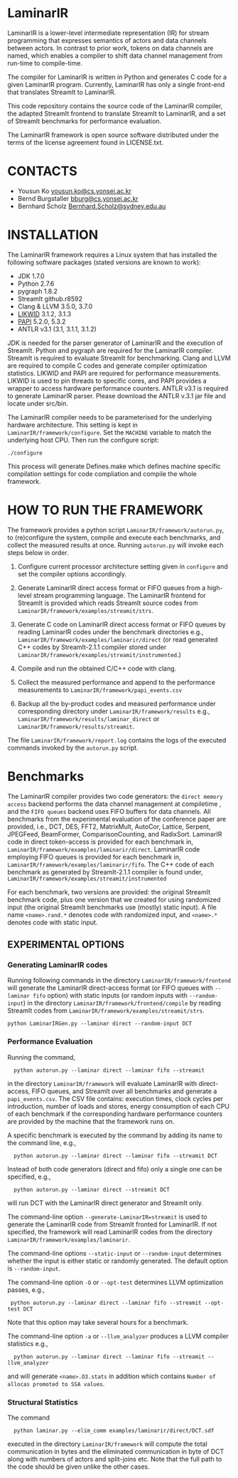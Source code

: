 # LaminarIR

LaminarIR is a lower-level intermediate representation (IR) for stream
programming that expresses semantics of actors and data channels 
between actors. In contrast to prior work, tokens on data channels 
are named, which enables a compiler to shift data channel management 
from run-time to compile-time. 

The compiler for LaminarIR is written in Python and generates C code
for a given LaminarIR program. Currently, LaminarIR has only a single 
front-end that translates StreamIt to LaminarIR.  

This code repository contains the source code of the LaminarIR compiler,
the adapted StreamIt frontend to translate StreamIt to LaminarIR, and 
a set of StreamIt benchmarks for performance evaluation.

The LaminarIR framework is open source software distributed under the terms of
the license agreement found in LICENSE.txt.

# CONTACTS

 * Yousun Ko           <yousun.ko@cs.yonsei.ac.kr>
 * Bernd Burgstaller   <bburg@cs.yonsei.ac.kr>
 * Bernhard Scholz     <Bernhard.Scholz@sydney.edu.au>

# INSTALLATION

The LaminarIR framework requires a Linux system that has installed the following 
software packages (stated versions are known to work):

 * JDK       1.7.0
 * Python    2.7.6
 * pygraph   1.8.2
 * StreamIt  github.r8592
 * Clang & LLVM  3.5.0, 3.7.0
 * [LIKWID](https://code.google.com/p/likwid/)    3.1.2, 3.1.3
 * [PAPI](http://icl.cs.utk.edu/papi/)      5.2.0, 5.3.2
 * ANTLR v3.1 (3.1, 3.1.1, 3.1.2)

JDK is needed for the parser generator of LaminarIR and the execution of 
StreamIt. Python and pygraph are required for the LaminarIR compiler. 
StreamIt is required to evaluate StreamIt for benchmarking.
Clang and LLVM are required to compile C codes and generate 
compiler optimization statistics.  LIKWID and PAPI are required for
performance measurements.  LIKWID is used to pin threads to specific cores,
and PAPI provides a wrapper to access hardware performance counters.  ANTLR
v3.1 is required to generate LaminarIR parser. Please download the ANTLR v.3.1 jar
file and locate under src/bin.

The LaminarIR compiler needs to be parameterised for the underlying 
hardware architecture. This setting is kept in `LaminarIR/framework/configure`.
Set the `MACHINE` variable to match the underlying host CPU.
Then run the configure script:

 ```
 ./configure
 ```

This process will generate Defines.make which defines machine specific 
compilation settings for code compliation and compile the whole framework.


# HOW TO RUN THE FRAMEWORK

The framework provides a python script `LaminarIR/framework/autorun.py`, to 
(re)configure the system, compile and execute each benchmarks, and collect 
the measured results at once. Running `autorun.py` will invoke each steps 
below in order. 

1. Configure current processor architecture setting given in `configure` 
and set the compiler options accordingly.

2. Generate LaminarIR direct access format or FIFO queues from a 
   high-level stream programming language. The LaminarIR frontend for StreamIt 
   is provided which reads StreamIt source codes from 
   `LaminarIR/framework/examples/streamit/strs`.

3. Generate C code on LaminarIR direct access format or FIFO queues by 
   reading LaminarIR codes under the benchmark directories e.g.,
   `LaminarIR/framework/examples/laminarir/direct` (or read generated C++ codes
   by StreamIt-2.1.1 compiler stored under 
   `LaminarIR/framework/examples/streamit/instrumented`.)

4. Compile and run the obtained C/C++ code with clang.

5. Collect the measured performance and append to the performance measurements to
   `LaminarIR/framework/papi_events.csv`

6. Backup all the by-product codes and measured performance under 
   corresponding directory under `LaminarIR/framework/results` e.g., 
   `LaminarIR/framework/results/laminar_direct` or 
   `LaminarIR/framework/results/streamit`.

The file `LaminarIR/framework/report.log` contains the logs of the executed commands invoked 
by the `autorun.py` script.

# Benchmarks

The LaminarIR compiler provides two code generators: the `direct memory access` 
backend performs the data channel management at compiletime , and the `FIFO queues` 
backend uses FIFO buffers for data channels. All benchmarks from the 
experimental evaluation of the conference paper are provided, i.e., 
DCT, DES, FFT2, MatrixMult, AutoCor, Lattice, Serpent, JPEGFeed, BeamFormer,
ComparisonCounting, and RadixSort.
LaminarIR code in direct token-access is provided for each benchmark in,
  `LaminarIR/framework/examples/laminarir/direct`. 
LaminarIR code employing FIFO queues is provided for each benchmark in,
  `LaminarIR/framework/examples/laminarir/fifo`.
The C++ code of each benchmark as generated by StreamIt-2.1.1 compiler is found 
under,
  `LaminarIR/framework/examples/streamit/instrumented`

For each benchmark, two versions are provided: the original StreamIt 
benchmark code, plus one version that we created for using randomized input
(the original StreamIt benchmarks use (mostly) static input). A file name
`<name>.rand.*` denotes code with randomized input, and `<name>.*` denotes
code with static input.

## EXPERIMENTAL OPTIONS

### Generating LaminarIR codes

Running following commands in the directory `LaminarIR/framework/frontend` will generate the
LaminarIR direct-access format (or FIFO queues with `--laminar fifo` option) 
with static inputs (or random inputs with `--random-input`) in the directory
`LaminarIR/framework/frontend/compile` by reading StreamIt codes from 
`LaminarIR/framework/examples/streamit/strs`.

```
python LaminarIRGen.py --laminar direct --random-input DCT
```

### Performance Evaluation

Running the command,
```
  python autorun.py --laminar direct --laminar fifo --streamit
```
in the directory `LaminarIR/framework` will evaluate LaminarIR
with direct-access, FIFO queues, and StreamIt over all benchmarks and
generate a `papi_events.csv`. The CSV file contains:
execution times, clock cycles per introduction, number of loads and stores,
energy consumption of each CPU of each benchmark if the corresponding
hardware performance counters are provided by the machine that the framework
runs on.

A specific benchmark is executed by the command by adding its name to the command line, e.g., 
```
  python autorun.py --laminar direct --laminar fifo --streamit DCT
```

Instead of both code generators (direct and fifo) only a single one can be specified, e.g.,
``` 
  python autorun.py --laminar direct --streamit DCT
```
will run DCT with the LaminarIR direct generator and StreamIt only.

The command-line option `--generate-LaminarIR=streamit` is used to generate the LaminarIR code 
from StreamIt fronted for LaminarIR. If not specified, the framework will 
read LaminarIR codes from the directory `LaminarIR/framework/examples/laminarir`.

The command-line options `--static-input` or `--random-input` determines whether the input is 
either static or randomly generated. The default option is `--random-input`.

The command-line option `-O` or `--opt-test` determines LLVM optimization passes,  e.g.,
```
 python autorun.py --laminar direct --laminar fifo --streamit --opt-test DCT
```
Note that this option may take several hours for a benchmark.

The command-line option `-a` or `--llvm_analyzer` produces a LLVM compiler statistics e.g., 
```
  python autorun.py --laminar direct --laminar fifo --streamit --llvm_analyzer
```
and will generate `<name>.O3.stats` in addition which contains `Number of 
allocas promoted to SSA values`.

### Structural Statistics 

The command 

```
  python laminar.py --elim_comm examples/laminarir/direct/DCT.sdf
```
executed in the directory `LaminarIR/framework` will compute the total communication 
in bytes and the eliminated communication in byte of DCT along with numbers of 
actors and split-joins  etc. Note that the full path to the code should be 
given unlike the other cases.
